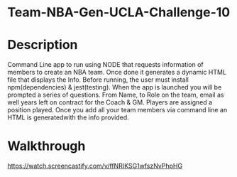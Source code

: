# Team-NBA-Gen-UCLA-Challenge-10

# Description
Command Line app to run using NODE that requests information of members to create an NBA team. Once done it generates a dynamic HTML file that 
displays the Info. Before running, the user must install npm(dependencies) & jest(testing). When the app is launched you will be prompted a series
of questions. From Name, to Role on the team, email as well years left on contract for the Coach & GM. Players are assigned a position played. Once you add all your team members via command line
an HTML is generatedwith the info provided.

# Walkthrough
https://watch.screencastify.com/v/ffNRIKSG1wfszNvPhpHG



